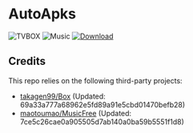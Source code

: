 # AutoApks

![TVBOX](https://shields.io/github/actions/workflow/status/Eleba88/AutoApk/tvbox.yml?branch=main&logo=github&label=TVBOX)
![Music](https://shields.io/github/actions/workflow/status/Eleba88/AutoApk/musicfree.yml?branch=main&logo=github&label=Music)
[![Download](https://img.shields.io/github/v/release/Eleba88/AutoApk?color=orange&logoColor=orange&label=Download&logo=DocuSign)](https://github.com/Eleba88/AutoApk/releases/latest)

## Credits
This repo relies on the following third-party projects:
- [takagen99/Box](https://github.com/takagen99/Box) (Updated: 69a33a777a68962e5fd89a91e5cbd01470befb28)
- [maotoumao/MusicFree](https://github.com/maotoumao/MusicFree) (Updated: 7ce5c26cae0a905505d7ab140a0ba59b5551f1d8)